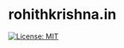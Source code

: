rohithkrishna.in
======================
[![License: MIT](https://img.shields.io/badge/License-MIT-blue.svg)](https://opensource.org/licenses/MIT)
